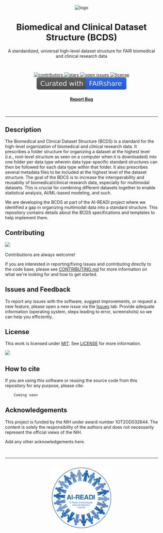 <div align="center">

<img src="https://freesvg.org/img/1653682897science-svgrepo-com.png" alt="logo" width="200" height="auto" />

<br />

<h1> Biomedical and Clinical Dataset Structure (BCDS) </h1>

<p>
A standardized, universal high-level dataset structure for FAIR biomedical and clinical research data
</p>

<br />

<p>
  <a href="https://github.com/AI-READI/template/graphs/contributors">
    <img src="https://img.shields.io/github/contributors/AI-READI/high-level-dataset-structure.svg?style=flat-square" alt="contributors" />
  </a>
  <a href="https://github.com/AI-READI/template/stargazers">
    <img src="https://img.shields.io/github/stars/AI-READI/high-level-dataset-structure.svg?style=flat-square" alt="stars" />
  </a>
  <a href="https://github.com/AI-READI/template/issues/">
    <img src="https://img.shields.io/github/issues/AI-READI/high-level-dataset-structure.svg?style=flat-square" alt="open issues" />
  </a>
  <a href="https://github.com/AI-READI/template/blob/main/LICENSE">
    <img src="https://img.shields.io/github/license/AI-READI/high-level-dataset-structure.svg?style=flat-square" alt="license" />
  </a>
  
  <!---
  <a href="https://doi.org/10.5281/zenodo.6407300">
    <img src="https://zenodo.org/badge/DOI/10.5281/zenodo.6407300.svg" alt="doi" />
  </a>
  -->
  <a href="https://fairdataihub.org/fairshare">
    <img src="https://raw.githubusercontent.com/fairdataihub/FAIRshare/main/badge.svg" alt="Curated with FAIRshare" />
  </a>
</p>
   
<h4>
    <a href="https://github.com/AI-READI/template/issues/">Report Bug</a>
  </h4>
</div>

<br />

---

## Description

The Biomedical and Clinical Dataset Structure (BCDS) is a standard for the high-level organization of biomedical and clinical research data. It prescribes a folder structure for organizing a dataset at the highest level (i.e., root-level structure as seen on a computer when it is downloaded) into one folder per data type wherein data type-specific standard structures can then be followed for each data type within that folder. It also prescribes several metadata files to be included at the highest level of the dataset structure. The goal of the BDCS is to increase the interoperability and reusabiliy of biomedical/clinical research data, especially for multimodal datasets. This is crucial for combining different datasets together to enable statistical analysis, AI/ML-based modeling, and such.

We are developing the BCDS at part of the AI-READI project where we identified a gap in organizing multimodal data into a standard structure. This repository contains details about the BCDS specifications and templates to help implement them.

## Contributing

<a href="https://github.com/AI-READI/template/graphs/contributors">
  <img src="https://contrib.rocks/image?repo=AI-READI/high-level-dataset-structure" />
</a>

Contributions are always welcome!

If you are interested in reporting/fixing issues and contributing directly to the code base, please see [CONTRIBUTING.md](CONTRIBUTING.md) for more information on what we're looking for and how to get started.

## Issues and Feedback

To report any issues with the software, suggest improvements, or request a new feature, please open a new issue via the [Issues](https://github.com/AI-READI/high-level-dataset-structure/issues) tab. Provide adequate information (operating system, steps leading to error, screenshots) so we can help you efficiently.

## License

This work is licensed under
[MIT](https://opensource.org/licenses/mit). See [LICENSE](https://github.com/AI-READI/template/blob/main/LICENSE) for more information.

<a href="https://aireadi.org" >
  <img src="https://www.channelfutures.com/files/2017/04/3_0.png" height="30" />
</a>

## How to cite

If you are using this software or reusing the source code from this repository for any purpose, please cite:

```bash
    Coming soon
```

## Acknowledgements

This project is funded by the NIH under award number 1OT2OD032644. The content is solely the responsibility of the authors and does not necessarily represent the official views of the NIH.

Add any other acknowledgements here.

<br />

---

<br />

<div align="center">

<a href="https://aireadi.org">
  <img src="https://github.com/AI-READI/AI-READI-logo/raw/main/logo/png/option2.png" height="200" />
</a>

</div>
